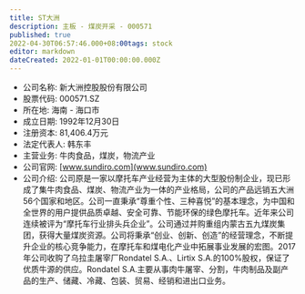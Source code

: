 ```yaml
---
title: ST大洲
description: 主板 - 煤炭开采 - 000571
published: true
2022-04-30T06:57:46.000+08:00tags: stock
editor: markdown
dateCreated: 2022-01-01T00:00:00.000Z
---
```


- 公司名称: 新大洲控股股份有限公司
- 股票代码: 000571.SZ
- 所在地: 海南 - 海口市
- 成立日期: 1992年12月30日
- 注册资本: 81,406.4万元
- 法定代表人: 韩东丰
- 主营业务: 牛肉食品，煤炭，物流产业
- 公司官网: [www.sundiro.com](www.sundiro.com)
- 公司介绍: 公司原是一家以摩托车产业经营为主体的大型股份制企业，现已形成了集牛肉食品、煤炭、物流产业为一体的产业格局，公司的产品远销五大洲56个国家和地区。公司一直秉承“尊重个性、三种喜悦”的基本理念，为中国和全世界的用户提供品质卓越、安全可靠、节能环保的绿色摩托车。近年来公司连续被评为“摩托车行业排头兵企业”。公司通过并购重组内蒙古五九煤炭集团，获得大量煤炭资源。公司将秉承“创业、创新、创造”的经营理念，不断提升企业的核心竞争能力，在摩托车和煤电化产业中拓展事业发展的宏图。2017年公司收购了乌拉圭屠宰厂Rondatel S.A.、Lirtix S.A.的100%股权，保证了优质牛源的供应。Rondatel S.A.主要从事肉牛屠宰、分割，牛肉制品及副产品的生产、储藏、冷藏、包装、贸易、经销和进出口业务。


